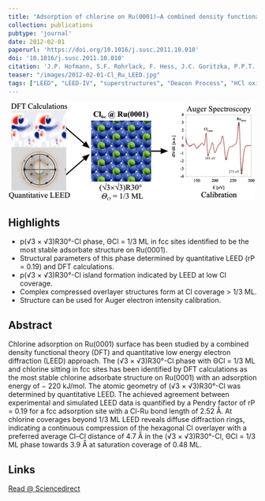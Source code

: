 ```yaml
---
title: "Adsorption of chlorine on Ru(0001)—A combined density functional theory and quantitative low energy electron diffraction study"
collection: publications
pubtype: 'journal'
date: 2012-02-01
paperurl: 'https://doi.org/10.1016/j.susc.2011.10.010'
doi: '10.1016/j.susc.2011.10.010'
citation: 'J.P. Hofmann, S.F. Rohrlack, F. Hess, J.C. Goritzka, P.P.T. Krause, A.P. Seitsonen, W. Moritz, H. Over. <i>Surf. Sci.</i> 606 (<b>2012</b>) 297-304.'
teaser: "/images/2012-02-01-Cl_Ru_LEED.jpg"
tags: ["LEED", "LEED-IV", "superstructures", "Deacon Process", "HCl oxidation", "Ru(0001)]
---
```


<img src= "/images/2012-02-01-Cl_Ru_LEED.jpg">

Highlights
----------
 * p(&radic;3 × &radic;3)R30°-Cl phase, ΘCl = 1/3 ML in fcc sites identified to be the most stable adsorbate structure on Ru(0001). 
 * Structural parameters of this phase determined by quantitative LEED (rP = 0.19) and DFT calculations. 
 * p(&radic;3 × &radic;3)R30°-Cl island formation indicated by LEED at low Cl coverage. 
 * Complex compressed overlayer structures form at Cl coverage > 1/3 ML. 
 * Structure can be used for Auger electron intensity calibration.
 
 
Abstract
--------
Chlorine adsorption on Ru(0001) surface has been studied by a combined density functional theory (DFT) and quantitative low energy electron diffraction (LEED) approach. The (&radic;3 × &radic;3)R30°-Cl phase with ΘCl = 1/3 ML and chlorine sitting in fcc sites has been identified by DFT calculations as the most stable chlorine adsorbate structure on Ru(0001) with an adsorption energy of − 220 kJ/mol. The atomic geometry of (&radic;3 × &radic;3)R30°-Cl was determined by quantitative LEED. The achieved agreement between experimental and simulated LEED data is quantified by a Pendry factor of rP = 0.19 for a fcc adsorption site with a Cl-Ru bond length of 2.52 Å. At chlorine coverages beyond 1/3 ML LEED reveals diffuse diffraction rings, indicating a continuous compression of the hexagonal Cl overlayer with a preferred average Cl–Cl distance of 4.7 Å in the (&radic;3 × &radic;3)R30°-Cl, ΘCl = 1/3 ML phase towards 3.9 Å at saturation coverage of 0.48 ML.

Links
------

<i class="fa fa-external-link-alt" aria-hidden="true" title="external link"></i> [Read @ Sciencedirect](https://www.sciencedirect.com/science/article/pii/S0039602811004043)